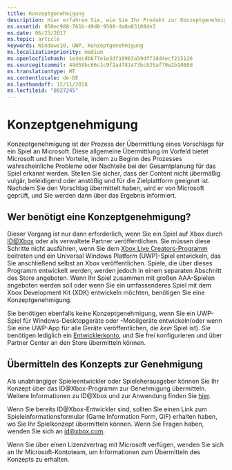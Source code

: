```yaml
---
title: Konzeptgenehmigung
description: Hier erfahren Sie, wie Sie Ihr Produkt zur Konzeptgenehmigung übermitteln, die Sie benötigen, wenn das Produkt auf der Xbox ausgeführt wird oder Xbox Live verwendet.
ms.assetid: 850ec988-761b-49d8-9508-da8a83108de3
ms.date: 06/23/2017
ms.topic: article
keywords: Windows10, UWP, Konzeptgenehmigung
ms.localizationpriority: medium
ms.openlocfilehash: 1e4ecdbb77e1e3df10963a59dff38d4ecf215126
ms.sourcegitcommit: 49d58bc66c1c9f2a4f81473bcb25af79e2b1088d
ms.translationtype: MT
ms.contentlocale: de-DE
ms.lasthandoff: 12/11/2018
ms.locfileid: "8927245"
---
```

# <a name="concept-approval"></a>Konzeptgenehmigung

Konzeptgenehmigung ist der Prozess der Übermittlung eines Vorschlags für ein Spiel an Microsoft. Diese allgemeine Übermittlung im Vorfeld bietet Microsoft und Ihnen Vorteile, indem zu Beginn des Prozesses wahrscheinliche Probleme oder Nachteile bei der Gesamtplanung für das Spiel erkannt werden. Stellen Sie sicher, dass der Content nicht übermäßig vulgär, beleidigend oder anstößig und für die Zielplattform geeignet ist. Nachdem Sie den Vorschlag übermittelt haben, wird er von Microsoft geprüft, und Sie werden dann über das Ergebnis informiert.

## <a name="who-needs-concept-approval"></a>Wer benötigt eine Konzeptgenehmigung?

Dieser Vorgang ist nur dann erforderlich, wenn Sie ein Spiel auf Xbox durch [ID@Xbox](http://www.xbox.com/Developers/id) oder als verwaltete Partner veröffentlichen. Sie müssen diese Schritte nicht ausführen, wenn Sie dem [Xbox Live Creators-Programm](https://developer.microsoft.com/games/xbox/xboxlive/creator) beitreten und ein Universal Windows Platform (UWP)-Spiel entwickeln, das Sie anschließend selbst an Xbox veröffentlichen. Spiele, die über dieses Programm entwickelt werden, werden jedoch in einem separaten Abschnitt des Store angeboten. Wenn Ihr Spiel zusammen mit großen AAA-Spielen angeboten werden soll oder wenn Sie ein umfassenderes Spiel mit dem Xbox Development Kit (XDK) entwickeln möchten, benötigen Sie eine Konzeptgenehmigung.

Sie benötigen ebenfalls keine Konzeptgenehmigung, wenn Sie ein UWP-Spiel für Windows-Desktopgeräte oder -Mobilgeräte entwickeln(oder wenn Sie eine UWP-App für alle Geräte veröffentlichen, die *kein* Spiel ist). Sie benötigen lediglich ein [Entwicklerkonto](https://go.microsoft.com/fwlink/?LinkId=817223), und Sie frei konfigurieren und über Partner Center an den Store übermitteln können.

## <a name="submit-your-concept-for-approval"></a>Übermitteln des Konzepts zur Genehmigung

Als unabhängiger Spieleentwickler oder Spieleherausgeber können Sie Ihr Konzept über das ID@Xbox-Programm zur Genehmigung übermitteln. Weitere Informationen zu ID@Xbox und zur Anwendung finden Sie [hier](http://www.xbox.com/Developers/id).

Wenn Sie bereits ID@Xbox-Entwickler sind, sollten Sie einen Link zum Spieleinformationsformular (Game Information Form, GIF) erhalten haben, wo Sie Ihr Spielkonzept übermitteln können. Wenn Sie Fragen haben, wenden Sie sich an [id@xbox.com](mailto:id@xbox.com).

Wenn Sie über einen Lizenzvertrag mit Microsoft verfügen, wenden Sie sich an Ihr Microsoft-Kontoteam, um Informationen zum Übermitteln des Konzepts zu erhalten.